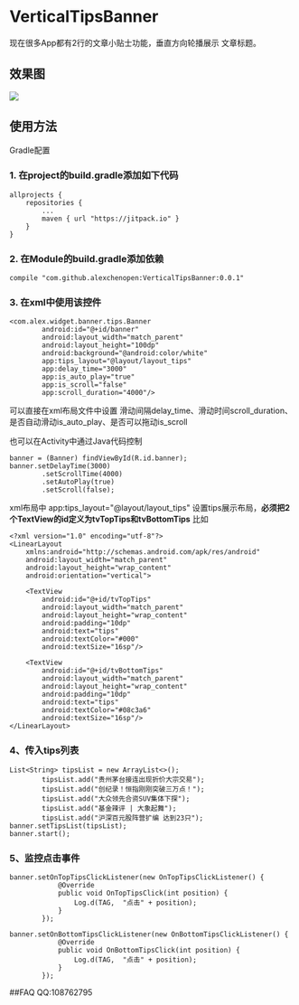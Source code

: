# VerticalTipsBanner
现在很多App都有2行的文章小贴士功能，垂直方向轮播展示 文章标题。

## 效果图
<img src="screens/circle.gif" />

## 使用方法

Gradle配置

### 1. 在project的build.gradle添加如下代码

```
allprojects {
    repositories {
        ...
        maven { url "https://jitpack.io" }
    }
}
```
### 2. 在Module的build.gradle添加依赖

```
compile "com.github.alexchenopen:VerticalTipsBanner:0.0.1"
```

### 3. 在xml中使用该控件
```
<com.alex.widget.banner.tips.Banner
        android:id="@+id/banner"
        android:layout_width="match_parent"
        android:layout_height="100dp"
        android:background="@android:color/white"
        app:tips_layout="@layout/layout_tips"
        app:delay_time="3000"
        app:is_auto_play="true"
        app:is_scroll="false"
        app:scroll_duration="4000"/>  
```
可以直接在xml布局文件中设置 滑动间隔delay_time、滑动时间scroll_duration、是否自动滑动is_auto_play、是否可以拖动is_scroll

也可以在Activity中通过Java代码控制
```
banner = (Banner) findViewById(R.id.banner);
banner.setDelayTime(3000)
        .setScrollTime(4000)
        .setAutoPlay(true)
        .setScroll(false);
```

xml布局中 app:tips_layout="@layout/layout_tips" 设置tips展示布局，<b>必须把2个TextView的id定义为tvTopTips和tvBottomTips</b> 比如
```
<?xml version="1.0" encoding="utf-8"?>
<LinearLayout
    xmlns:android="http://schemas.android.com/apk/res/android"
    android:layout_width="match_parent"
    android:layout_height="wrap_content"
    android:orientation="vertical">

    <TextView
        android:id="@+id/tvTopTips"
        android:layout_width="match_parent"
        android:layout_height="wrap_content"
        android:padding="10dp"
        android:text="tips"
        android:textColor="#000"
        android:textSize="16sp"/>

    <TextView
        android:id="@+id/tvBottomTips"
        android:layout_width="match_parent"
        android:layout_height="wrap_content"
        android:padding="10dp"
        android:text="tips"
        android:textColor="#08c3a6"
        android:textSize="16sp"/>
</LinearLayout>
```

### 4、传入tips列表
```
List<String> tipsList = new ArrayList<>();
        tipsList.add("贵州茅台接连出现折价大宗交易");
        tipsList.add("创纪录！恒指刚刚突破三万点！");
        tipsList.add("大众领先合资SUV集体下探");
        tipsList.add("基金辣评 | 大象起舞");
        tipsList.add("沪深百元股阵营扩编 达到23只");
banner.setTipsList(tipsList);
banner.start();
```

### 5、监控点击事件

```
banner.setOnTopTipsClickListener(new OnTopTipsClickListener() {
            @Override
            public void OnTopTipsClick(int position) {
                Log.d(TAG,  "点击" + position);
            }
        });

banner.setOnBottomTipsClickListener(new OnBottomTipsClickListener() {
            @Override
            public void OnBottomTipsClick(int position) {
                Log.d(TAG,  "点击" + position);
            }
        });
 ```


##FAQ
QQ:108762795
